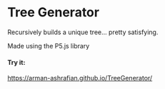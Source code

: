 # Tree Generator

Recursively builds a unique tree... pretty satisfying.

Made using the P5.js library

#### Try it:

https://arman-ashrafian.github.io/TreeGenerator/
